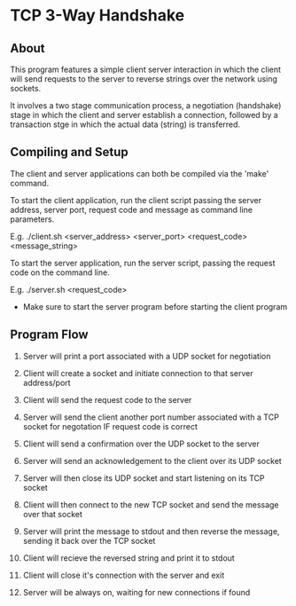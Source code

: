TCP 3-Way Handshake
===================

About
-----

This program features a simple client server interaction in which the client will send requests to the server to reverse strings over the network using sockets. 

It involves a two stage communication process, a negotiation (handshake) stage in which the client and server establish a connection, followed by a transaction stge in which the actual data (string) is transferred. 


Compiling and Setup
-------------------

The client and server applications can both be compiled via the 'make' command. 

To start the client application, run the client script passing the server address, server port, request code and message as command line parameters.

E.g. ./client.sh <server_address> <server_port> <request_code> <message_string>

To start the server application, run the server script, passing the request code on the command line.

E.g. ./server.sh <request_code>

* Make sure to start the server program before starting the client program

Program Flow
------------

1. Server will print a port associated with a UDP socket for negotiation

2. Client will create a socket and initiate connection to that server address/port

3. Client will send the request code to the server

4. Server will send the client another port number associated with a TCP socket for negotation IF request code is correct

5. Client will send a confirmation over the UDP socket to the server

6. Server will send an acknowledgement to the client over its UDP socket

7. Server will then close its UDP socket and start listening on its TCP socket

8. Client will then connect to the new TCP socket and send the message over that socket

9. Server will print the message to stdout and then reverse the message, sending it back over the TCP socket

10. Client will recieve the reversed string and print it to stdout

11. Client will close it's connection with the server and exit

12. Server will be always on, waiting for new connections if found


